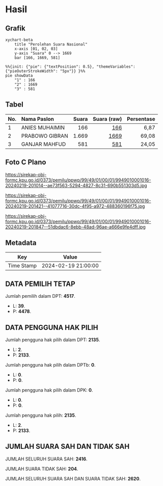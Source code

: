 # Hasil

## Grafik

```mermaid
xychart-beta
    title "Perolehan Suara Nasional"
    x-axis [01, 02, 03]
    y-axis "Suara" 0 --> 1669
    bar [166, 1669, 581]
```

```mermaid
%%{init: {"pie": {"textPosition": 0.5}, "themeVariables": {"pieOuterStrokeWidth": "5px"}} }%%
pie showData
    "1" : 166
    "2" : 1669
    "3" : 581
```

## Tabel

| No. | Nama Paslon    | Suara | Suara (raw) | Persentase |
|:--- |:-------------- | -----:| -----------:| ----------:|
| 1   | ANIES MUHAIMIN | 166   | [166][p-1]  | 6,87       |
| 2   | PRABOWO GIBRAN | 1.669 | [1669][p-2] | 69,08      |
| 3   | GANJAR MAHFUD  | 581   | [581][p-3]  | 24,05      |


[p-1]: https://github.com/gigit-pemilu/pemilu-2024/blob/main/pilpres/hitung-suara/sub/99-luar-negeri/sub/49-hong-kong-republik-rakyat-tiongkok/sub/01-hong-kong-republik-rakyat-tiongkok/sub/0001-hong-kong-republik-rakyat-tiongkok/sub/016-pos-012/sub/paslon-1.txt
[p-2]: https://github.com/gigit-pemilu/pemilu-2024/blob/main/pilpres/hitung-suara/sub/99-luar-negeri/sub/49-hong-kong-republik-rakyat-tiongkok/sub/01-hong-kong-republik-rakyat-tiongkok/sub/0001-hong-kong-republik-rakyat-tiongkok/sub/016-pos-012/sub/paslon-2.txt
[p-3]: https://github.com/gigit-pemilu/pemilu-2024/blob/main/pilpres/hitung-suara/sub/99-luar-negeri/sub/49-hong-kong-republik-rakyat-tiongkok/sub/01-hong-kong-republik-rakyat-tiongkok/sub/0001-hong-kong-republik-rakyat-tiongkok/sub/016-pos-012/sub/paslon-3.txt

## Foto C Plano

https://sirekap-obj-formc.kpu.go.id/0373/pemilu/ppwp/99/49/01/00/01/9949010001016-20240219-201014--ae73f563-5294-4827-8c31-690b551303d5.jpg

https://sirekap-obj-formc.kpu.go.id/0373/pemilu/ppwp/99/49/01/00/01/9949010001016-20240219-201421--41077716-30dc-4f95-a972-488360196f75.jpg

https://sirekap-obj-formc.kpu.go.id/0373/pemilu/ppwp/99/49/01/00/01/9949010001016-20240219-201847--51dbdac6-8ebb-48ad-96ae-a666e9fe4dff.jpg


## Metadata

| Key        | Value               |
| ---------- | ------------------- |
| Time Stamp | 2024-02-19 21:00:00 |


## DATA PEMILIH TETAP

Jumlah pemilih dalam DPT: **4517**.
 * L: **39**.
 * P: **4478**.

## DATA PENGGUNA HAK PILIH

Jumlah pengguna hak pilih dalam DPT: **2135**.
 * L: **2**.
 * P: **2133**.

Jumlah pengguna hak pilih dalam DPTb: **0**.
 * L: **0**.
 * P: **0**.

Jumlah pengguna hak pilih dalam DPK: **0**.
 * L: **0**.
 * P: **0**.

Jumlah pengguna hak pilih: **2135**.
 * L: **2**.
 * P: **2133**.

## JUMLAH SUARA SAH DAN TIDAK SAH

JUMLAH SELURUH SUARA SAH: **2416**.

JUMLAH SUARA TIDAK SAH: **204**.

JUMLAH SELURUH SUARA SAH DAN SUARA TIDAK SAH: **2620**.


